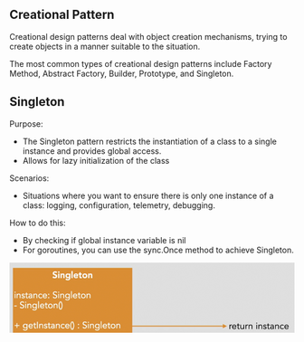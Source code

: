 ## Creational Pattern
Creational design patterns deal with object creation mechanisms, trying to create objects in a manner suitable to the situation.

The most common types of creational design patterns include Factory Method, Abstract Factory, Builder, Prototype, and Singleton.

## Singleton

Purpose:
- The Singleton pattern restricts the instantiation of a class to a single instance and provides global access.
- Allows for lazy initialization of the class

Scenarios:
- Situations where you want to ensure there is only one instance of a class: logging, configuration, telemetry, debugging.

How to do this:

- By checking if global instance variable is nil
- For goroutines, you can use the sync.Once method to achieve Singleton.

![Singleton Flowchart](image-2.png)